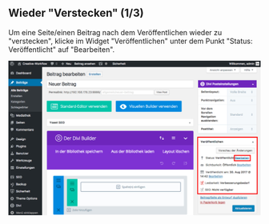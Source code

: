 ## Wieder "Verstecken" (1/3)

Um eine Seite/einen Beitrag nach dem Veröffentlichen wieder zu "verstecken", klicke im Widget "Veröffentlichen" unter dem Punkt "Status: Veröffentlicht" auf "Bearbeiten".

![image](./assets/unpublish_edit.jpg)
